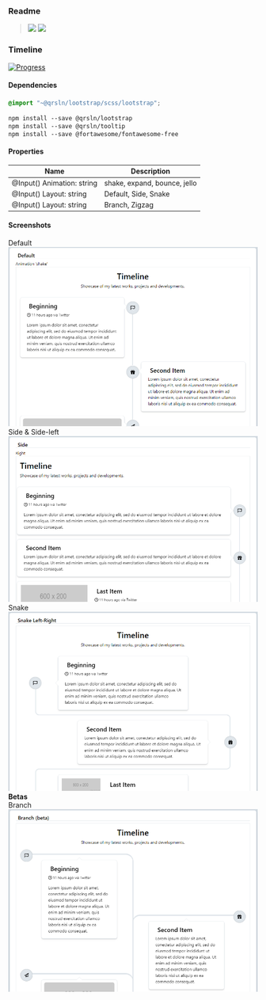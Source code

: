 ### Readme

> [![](https://img.shields.io/badge/Main-readme-white)](../../readme.md)
> [![](https://img.shields.io/badge/usage-orange)](usage.md)

### Timeline

[![Progress](https://img.shields.io/badge/Demo-✔✔✔✔☐-blue)](https://krsln.github.io/NgLootBox/LootBox/Timeline)

#### Dependencies

```scss
@import "~@qrsln/lootstrap/scss/lootstrap";   
```

```shell
npm install --save @qrsln/lootstrap
npm install --save @qrsln/tooltip
npm install --save @fortawesome/fontawesome-free
```

#### Properties

| Name                       | Description                  |
|----------------------------|------------------------------|
| @Input() Animation: string | shake, expand, bounce, jello |
| @Input() Layout: string    | Default, Side, Snake         |
| @Input() Layout: string    | Branch, Zigzag               |

#### Screenshots
Default  
![](../../../../Images/LootBox/Timeline_Default_2022-01-27.png "Carousel")
Side & Side-left  
![](../../../../Images/LootBox/Timeline_Side_2022-01-27.png "Carousel")
Snake  
![](../../../../Images/LootBox/Timeline_Snake_2022-01-27.png "Carousel")
**Betas**  
Branch  
![](../../../../Images/LootBox/Timeline_Branch_2022-01-27.png "Carousel")
